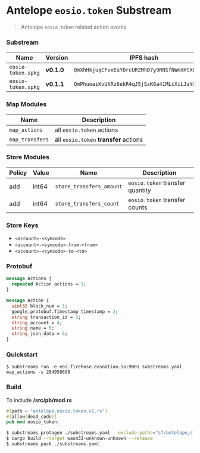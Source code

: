 # Antelope `eosio.token` Substream

> Antelope `eosio.token` related action events

### Substream

| Name                | Version     | IPFS hash |
|---------------------|-------------|-----------|
| `eosio-token.spkg`  | **v0.1.0**  | `QmXhHkjuqCFvxEaYDrcURZMhD7y9RNSfNWmXHtX8ramEHL`
| `eosio-token.spkg`  | **v0.1.1**  | `QmPhuoaiKvUARz6ekR4qJ5jSzK6a41MLcXiLJaYmQzMje2`

### Map Modules

| Name                         | Description
|------------------------------|-----------------------|
| `map_actions`                | all `eosio.token` actions 
| `map_transfers`              | all `eosio.token` **transfer** actions 

### Store Modules

| Policy | Value | Name                     | Description
|--------|-------|--------------------------|-----------------------|
| add    | int64 | `store_transfers_amount` | `eosio.token` transfer quantity
| add    | int64 | `store_transfers_count`  | `eosio.token` transfer counts

### Store Keys

- `<account>-<symcode>`
- `<account>-<symcode>-from-<from>`
- `<account>-<symcode>-to-<to>`

### Protobuf

```proto
message Actions {
  repeated Action actions = 1;
}

message Action {
  uint32 block_num = 1;
  google.protobuf.Timestamp timestamp = 2;
  string transaction_id = 3;
  string account = 4;
  string name = 5;
  string json_data = 6;
}
```

### Quickstart

```
$ substreams run -e eos.firehose.eosnation.io:9001 substreams.yaml map_actions -s 284958698
```

### Build

To include **/src/pb/mod.rs**

```rs
#[path = "antelope.eosio.token.v1.rs"]
#[allow(dead_code)]
pub mod eosio_token;
```

```bash
$ substreams protogen ./substreams.yaml --exclude-paths="sf/antelope,sf/substreams,google"
$ cargo build --target wasm32-unknown-unknown --release
$ substreams pack ./substreams.yaml
```
